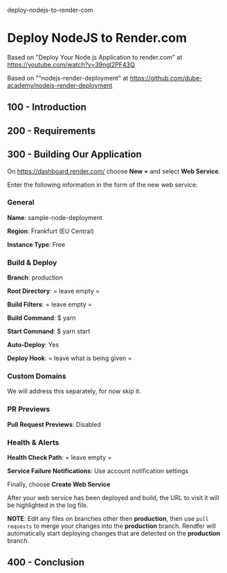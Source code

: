 deploy-nodejs-to-render-com
# Deploy NodeJS to Render.com

Based on "Deploy Your Node.js Application to render.com" at https://youtube.com/watch?v=39ngl2PF43Q

Based on ""nodejs-render-deployment" at https://github.com/dube-academy/nodejs-render-deployment

## 100 - Introduction

## 200 - Requirements

## 300 - Building Our Application

On https://dashboard.render.com/ choose **New +** and select **Web Service**.

Enter the following information in the form of the new web service:

### General

**Name**: sample-node-deployment

**Region**: Frankfurt (EU Central)

**Instance Type**: Free

### Build & Deploy

**Branch**: production

**Root Directory**: = leave empty =

**Build Filters**: = leave empty =

**Build Command**: $ yarn

**Start Command**: $ yarn start

**Auto-Deploy**: Yes

**Deploy Hook**: = leave what is being given =

### Custom Domains

We will address this separately, for now skip it.

### PR Previews

**Pull Request Previews**: Disabled

### Health & Alerts

**Health Check Path**: = leave empty =

**Service Failure Notifications**: Use account notification settings

Finally, choose **Create Web Service**

After your web service has been deployed and build, the URL to visit it will be highlighted in the log file.

**NOTE**: Edit any files on branches other then **production**, then use ```pull requests``` to merge your changes into the **production** branch. Rendfer will automatically start deploying changes that are detected on the **production** branch.





## 400 - Conclusion

